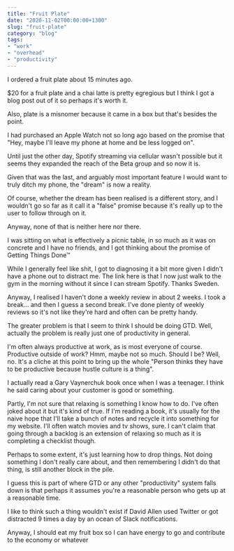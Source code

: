 ```yaml
---
title: "Fruit Plate"
date: "2020-11-02T00:00:00+1300"
slug: "fruit-plate"
category: "blog"
tags:
- "work"
- "overhead"
- "productivity"
---
```


I ordered a fruit plate about 15 minutes ago.

$20 for a fruit plate and a chai latte is pretty egregious but I think I got a blog post out of it so perhaps it's worth it.

Also, plate is a misnomer because it came in a box but that's besides the point.

I had purchased an Apple Watch not so long ago based on the promise that "Hey, maybe I'll leave my phone at home and be less logged on".

Until just the other day, Spotify streaming via cellular wasn't possible but it seems they expanded the reach of the Beta group and so now it is.

Given that was the last, and arguably most important feature I would want to truly ditch my phone, the "dream" is now a reality.

Of course, whether the dream has been realised is a different story, and I wouldn't go so far as it call it a "false" promise because it's really up to the user to follow through on it.

Anyway, none of that is neither here nor there.

I was sitting on what is effectively a picnic table, in so much as it was on concrete and I have no friends, and I got thinking about the promise of Getting Things Done™

While I generally feel like shit, I got to diagnosing it a bit more given I didn't have a phone out to distract me. The link here is that I now just walk to the gym in the morning without it since I can stream Spotify. Thanks Sweden.

Anyway, I realised I haven't done a weekly review in about 2 weeks. I took a break... and then I guess a second break. I've done plenty of weekly reviews so it's not like they're hard and often can be pretty handy.

The greater problem is that I seem to think I should be doing GTD. Well, actually the problem is really just one of productivity in general.

I'm often always productive at work, as is most everyone of course. Productive outside of work? Hmm, maybe not so much. Should I be? Well, no. It's a cliche at this point to bring up the whole "Person thinks they have to be productive because hustle culture is a thing".

I actually read a Gary Vaynerchuk book once when I was a teenager. I think he said caring about your customer is good or something.

Partly, I'm not sure that relaxing is something I know how to do. I've often joked about it but it's kind of true. If I'm reading a book, it's usually for the naive hope that I'll take a bunch of notes and recycle it into something for my website. I'll often watch movies and tv shows, sure. I can't claim that going through a backlog is an extension of relaxing so much as it is completing a checklist though.

Perhaps to some extent, it's just learning how to drop things. Not doing something I don't really care about, and then remembering I didn't do that thing, is still another block in the pile.

I guess this is part of where GTD or any other "productivity" system falls down is that perhaps it assumes you're a reasonable person who gets up at a reasonable time.

I like to think such a thing wouldn't exist if David Allen used Twitter or got distracted 9 times a day by an ocean of Slack notifications.

Anyway, I should eat my fruit box so I can have energy to go and contribute to the economy or whatever
